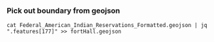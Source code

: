 ### Pick out boundary from geojson
`cat Federal_American_Indian_Reservations_Formatted.geojson | jq ".features[177]" >> fortHall.geojson`
